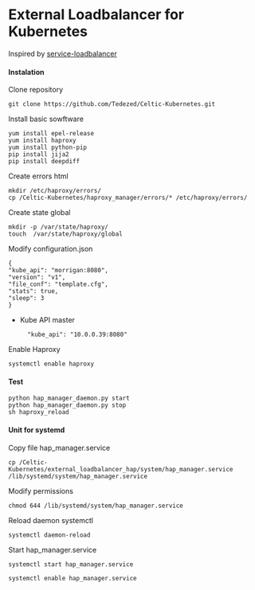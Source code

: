 External Loadbalancer for Kubernetes
====================================

Inspired by [service-loadbalancer](https://github.com/kubernetes/contrib/tree/master/service-loadbalancer)

#### Instalation

Clone repository

	git clone https://github.com/Tedezed/Celtic-Kubernetes.git

Install basic sowftware

	yum install epel-release
	yum install haproxy
	yum install python-pip
	pip install jija2
	pip install deepdiff

Create errors html

	mkdir /etc/haproxy/errors/
	cp /Celtic-Kubernetes/haproxy_manager/errors/* /etc/haproxy/errors/

Create state global

	mkdir -p /var/state/haproxy/
	touch  /var/state/haproxy/global

Modify configuration.json
	
	{
	"kube_api": "morrigan:8080",
	"version": "v1",
	"file_conf": "template.cfg",
	"stats": true,
	"sleep": 3
	}

* Kube API master
	
		"kube_api": "10.0.0.39:8080"

Enable Haproxy

	systemctl enable haproxy

#### Test

	python hap_manager_daemon.py start
	python hap_manager_daemon.py stop
	sh haproxy_reload
	
#### Unit for systemd

Copy file hap_manager.service

	cp /Celtic-Kubernetes/external_loadbalancer_hap/system/hap_manager.service /lib/systemd/system/hap_manager.service

Modify permissions

	chmod 644 /lib/systemd/system/hap_manager.service

Reload daemon systemctl

	systemctl daemon-reload

Start hap_manager.service

	systemctl start hap_manager.service

	systemctl enable hap_manager.service